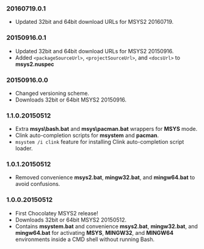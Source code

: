 ### 20160719.0.1

* Updated 32bit and 64bit download URLs for MSYS2 20160719.

### 20150916.0.1

* Updated 32bit and 64bit download URLs for MSYS2 20150916.
* Added `<packageSourceUrl>`, `<projectSourceUrl>`, and `<docsUrl>` 
  to **msys2.nuspec**

### 20150916.0.0

* Changed versioning scheme.
* Downloads 32bit or 64bit MSYS2 20150916.

### 1.1.0.20150512

* Extra **msys\bash.bat** and **msys\pacman.bat** wrappers for **MSYS** mode.
* Clink auto-completion scripts for **msystem** and **pacman**.
* `msystem /i clink` feature
  for installing Clink auto-completion script loader.

### 1.0.1.20150512

* Removed convenience **msys2.bat**, **mingw32.bat**, and **mingw64.bat**
  to avoid confusions.

### 1.0.0.20150512

* First Chocolatey MSYS2 release!
* Downloads 32bit or 64bit MSYS2 20150512.
* Contains **msystem.bat** 
  and convenience **msys2.bat**, **mingw32.bat**, and **mingw64.bat**
  for activating **MSYS**, **MINGW32**, and **MINGW64** environments
  inside a CMD shell without running Bash.
